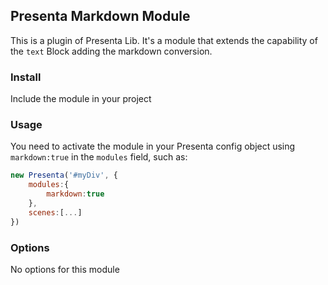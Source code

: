 ## Presenta Markdown Module

This is a plugin of Presenta Lib.
It's a module that extends the capability of the `text` Block adding the markdown conversion.

### Install

Include the module in your project


### Usage

You need to activate the module in your Presenta config object using `markdown:true` in the `modules` field, such as:

```js
new Presenta('#myDiv', {
    modules:{
        markdown:true
    },
    scenes:[...]
})
```


### Options

No options for this module
